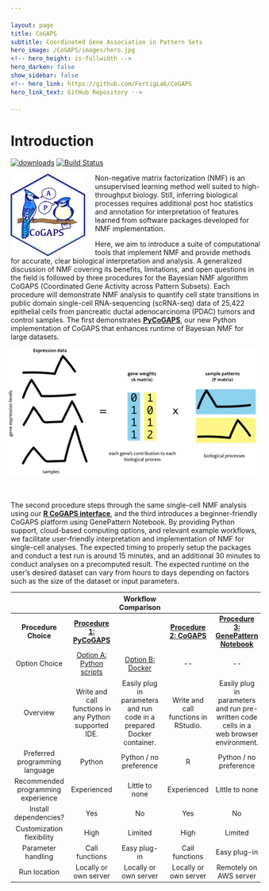 ```yaml
---

layout: page
title: CoGAPS
subtitle: Coordinated Gene Association in Pattern Sets
hero_image: /CoGAPS/images/hero.jpg
<!-- hero_height: is-fullwidth -->
hero_darken: false
show_sidebar: false
<!-- hero_link: https://github.com/FertigLab/CoGAPS
hero_link_text: GitHub Repository -->

---
```


# Introduction

[![downloads](https://bioconductor.org/shields/downloads/release/CoGAPS.svg)](http://bioconductor.org/packages/stats/bioc/CoGAPS/)
[![Build Status](https://travis-ci.org/FertigLab/CoGAPS.svg?branch=master)](https://travis-ci.org/FertigLab/CoGAPS)

<img src="images/CoGAPSLogoSmall.png" align="left" style="margin: 0px 20px 0px 0px;" />Non-negative matrix factorization (NMF) is an unsupervised learning method well suited to high-throughput biology. Still, inferring biological processes requires additional post hoc statistics and annotation for interpretation of features learned from software packages developed for NMF implementation.
<p>Here, we aim to introduce a suite of computational tools that implement NMF and provide methods for accurate, clear biological interpretation and analysis. A generalized discussion of NMF covering its benefits, limitations, and open questions in the field is followed by three procedures for the Bayesian NMF algorithm CoGAPS (Coordinated Gene Activity across Pattern Subsets). Each procedure will demonstrate NMF analysis to quantify cell state transitions in public domain single-cell RNA-sequencing (scRNA-seq) data of 25,422 epithelial cells from pancreatic ductal adenocarcinoma (PDAC) tumors and control samples. The first demonstrates <strong><a href="https://github.com/FertigLab/pycogaps" target="_blank">PyCoGAPS</a></strong>, our new Python implementation of CoGAPS that enhances runtime of Bayesian NMF for large datasets.</p>

<img src="images/figure1.png" align="right" style="margin: 0px 10px 50px 20px;" />
<p>The second procedure steps through the same single-cell NMF analysis using our <strong><a href="https://github.com/FertigLab/CoGAPS" target="_blank">R CoGAPS interface</a></strong>, and the third introduces a beginner-friendly CoGAPS platform using GenePattern Notebook. By providing Python support, cloud-based computing options, and relevant example workflows, we facilitate user-friendly interpretation and implementation of NMF for single-cell analyses. The expected timing to properly setup the packages and conduct a test run is around 15 minutes, and an additional 30 minutes to conduct analyses on a precomputed result. The expected runtime on the user’s desired dataset can vary from hours to days depending on factors such as the size of the dataset or input parameters.</p>

|                                    |                                                       |                         **Workflow Comparison**                        |                                      |                                                                                        |
|:----------------------------------:|:-----------------------------------------------------:|:----------------------------------------------------------------------:|:------------------------------------:|:--------------------------------------------------------------------------------------:|
|        **Procedure Choice**        |               [**Procedure 1:  PyCoGAPS**](/CoGAPS/procedureone)              |                                                                        |       [**Procedure 2:  CoGAPS**](/CoGAPS/proceduretwo)      |                         [**Procedure 3:  GenePattern Notebook**](/CoGAPS/procedurethree)                         |
|            Option Choice           |               [Option A:  Python scripts](/CoGAPS/optiona)               |                            [Option B:  Docker](/CoGAPS/optionb)                           |                  --                  |                                           --                                           |
|              Overview              | Write and call functions in any Python supported IDE. | Easily plug in parameters and run code in a prepared Docker container. | Write and call functions in RStudio. | Easily plug in parameters and run pre-written code cells in a web browser environment. |
|   Preferred programming language   | Python                                                | Python / no preference                                                 | R                                    | Python / no preference                                                                 |
| Recommended programming experience | Experienced                                           | Little to none                                                         | Experienced                          | Little to none                                                                         |
|        Install dependencies?       | Yes                                                   | No                                                                     | Yes                                  | No                                                                                     |
|      Customization flexibility     | High                                                  | Limited                                                                | High                                 | Limited                                                                                |
|         Parameter handling         | Call functions                                        | Easy plug-in                                                           | Call functions                       | Easy plug-in                                                                           |
|            Run location            | Locally or own server                                 | Locally or own server                                                  | Locally or own server                | Remotely on AWS server                                                                 |
